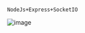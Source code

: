                                                        NodeJs+Express+SocketIO

![image](https://github.com/Gagan3825/Chat_application_NodeJs/assets/84625527/3e4ede80-e1fe-45f6-902d-7d658787b93d)
